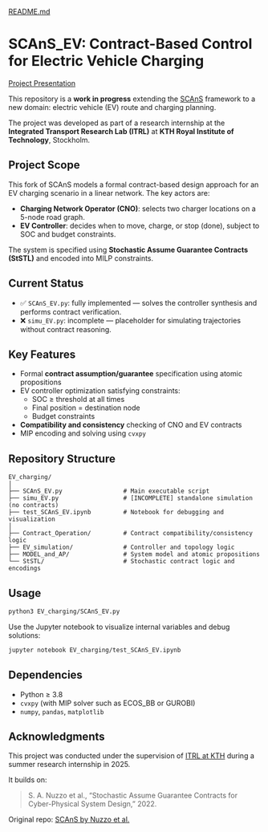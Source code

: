 [README.md](https://github.com/user-attachments/files/21603300/README.md)
# SCAnS_EV: Contract-Based Control for Electric Vehicle Charging

[Project Presentation](https://docs.google.com/presentation/d/1kUBYN-DIbtbbSdDooUG1hGW9NuKrLsdw5A5mRggsGEQ/edit?slide=id.g363654dc9ca_0_57#slide=id.g363654dc9ca_0_57)

This repository is a **work in progress** extending the [SCAnS](https://github.com/ucb-cyberphys/SCAnS) framework to a new domain: electric vehicle (EV) route and charging planning.

The project was developed as part of a research internship at the **Integrated Transport Research Lab (ITRL)** at **KTH Royal Institute of Technology**, Stockholm.

## Project Scope

This fork of SCAnS models a formal contract-based design approach for an EV charging scenario in a linear network. The key actors are:

- **Charging Network Operator (CNO)**: selects two charger locations on a 5-node road graph.
- **EV Controller**: decides when to move, charge, or stop (done), subject to SOC and budget constraints.

The system is specified using **Stochastic Assume Guarantee Contracts (StSTL)** and encoded into MILP constraints.

## Current Status

- ✅ `SCAnS_EV.py`: fully implemented — solves the controller synthesis and performs contract verification.
- ❌ `simu_EV.py`: incomplete — placeholder for simulating trajectories without contract reasoning.

## Key Features

- Formal **contract assumption/guarantee** specification using atomic propositions
- EV controller optimization satisfying constraints:
  - SOC ≥ threshold at all times
  - Final position = destination node
  - Budget constraints
- **Compatibility and consistency** checking of CNO and EV contracts
- MIP encoding and solving using `cvxpy`

## Repository Structure

```
EV_charging/
│
├── SCAnS_EV.py                 # Main executable script
├── simu_EV.py                  # [INCOMPLETE] standalone simulation (no contracts)
├── test_SCAnS_EV.ipynb         # Notebook for debugging and visualization
│
├── Contract_Operation/         # Contract compatibility/consistency logic
├── EV_simulation/              # Controller and topology logic
├── MODEL_and_AP/               # System model and atomic propositions
└── StSTL/                      # Stochastic contract logic and encodings
```

## Usage

```bash
python3 EV_charging/SCAnS_EV.py
```

Use the Jupyter notebook to visualize internal variables and debug solutions:

```bash
jupyter notebook EV_charging/test_SCAnS_EV.ipynb
```

## Dependencies

- Python ≥ 3.8
- `cvxpy` (with MIP solver such as ECOS_BB or GUROBI)
- `numpy`, `pandas`, `matplotlib`

## Acknowledgments

This project was conducted under the supervision of [ITRL at KTH](https://www.itrl.kth.se/) during a summer research internship in 2025.

It builds on:

> S. A. Nuzzo et al., “Stochastic Assume Guarantee Contracts for Cyber-Physical System Design,” 2022.

Original repo: [SCAnS by Nuzzo et al.](https://github.com/ucb-cyberphys/SCAnS)
